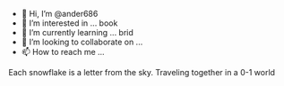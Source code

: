 - 👋 Hi, I’m @ander686
- 👀 I’m interested in ... book
- 🌱 I’m currently learning ... brid
- 💞️ I’m looking to collaborate on ...
- 📫 How to reach me ...

<!---
ander686/ander686 is a ✨ special ✨ repository because its `README.md` (this file) appears on your GitHub profile.
You can click the Preview link to take a look at your changes.
--->
Each snowflake is a letter from the sky.
Traveling together in a 0-1 world
